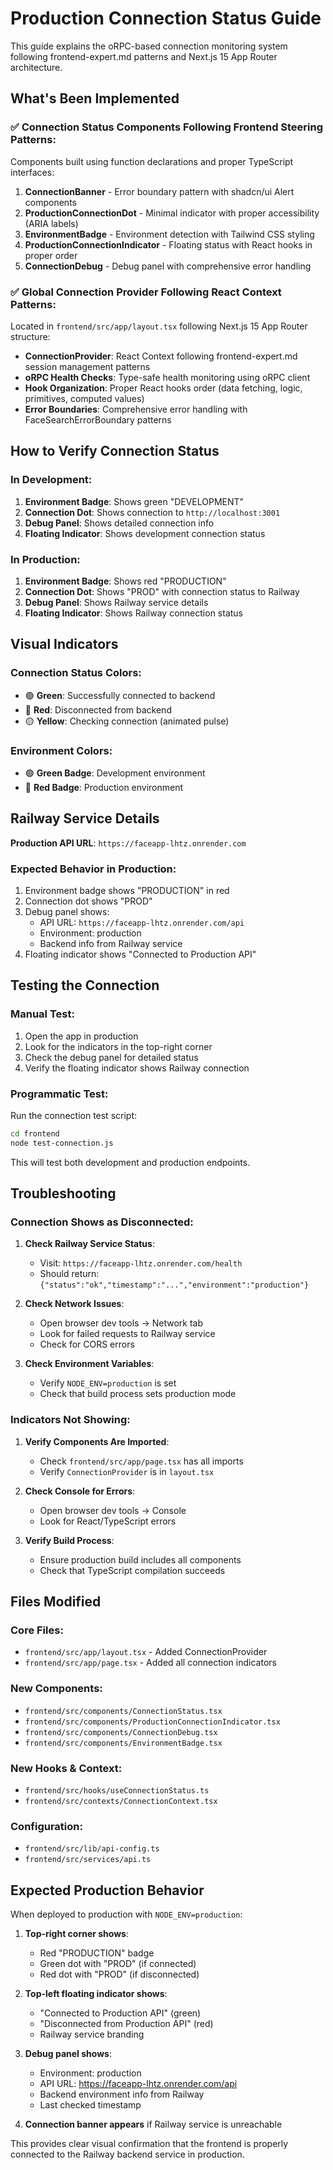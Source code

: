 # Production Connection Status Guide

This guide explains the oRPC-based connection monitoring system following frontend-expert.md patterns and Next.js 15 App Router architecture.

## What's Been Implemented

### ✅ Connection Status Components Following Frontend Steering Patterns:

Components built using function declarations and proper TypeScript interfaces:

1. **ConnectionBanner** - Error boundary pattern with shadcn/ui Alert components
2. **ProductionConnectionDot** - Minimal indicator with proper accessibility (ARIA labels)
3. **EnvironmentBadge** - Environment detection with Tailwind CSS styling
4. **ProductionConnectionIndicator** - Floating status with React hooks in proper order
5. **ConnectionDebug** - Debug panel with comprehensive error handling

### ✅ Global Connection Provider Following React Context Patterns:

Located in `frontend/src/app/layout.tsx` following Next.js 15 App Router structure:

- **ConnectionProvider**: React Context following frontend-expert.md session management patterns
- **oRPC Health Checks**: Type-safe health monitoring using oRPC client
- **Hook Organization**: Proper React hooks order (data fetching, logic, primitives, computed values)
- **Error Boundaries**: Comprehensive error handling with FaceSearchErrorBoundary patterns

## How to Verify Connection Status

### In Development:

1. **Environment Badge**: Shows green "DEVELOPMENT"
2. **Connection Dot**: Shows connection to `http://localhost:3001`
3. **Debug Panel**: Shows detailed connection info
4. **Floating Indicator**: Shows development connection status

### In Production:

1. **Environment Badge**: Shows red "PRODUCTION"
2. **Connection Dot**: Shows "PROD" with connection status to Railway
3. **Debug Panel**: Shows Railway service details
4. **Floating Indicator**: Shows Railway connection status

## Visual Indicators

### Connection Status Colors:

- 🟢 **Green**: Successfully connected to backend
- 🔴 **Red**: Disconnected from backend
- 🟡 **Yellow**: Checking connection (animated pulse)

### Environment Colors:

- 🟢 **Green Badge**: Development environment
- 🔴 **Red Badge**: Production environment

## Railway Service Details

**Production API URL**: `https://faceapp-lhtz.onrender.com`

### Expected Behavior in Production:

1. Environment badge shows "PRODUCTION" in red
2. Connection dot shows "PROD"
3. Debug panel shows:
   - API URL: `https://faceapp-lhtz.onrender.com/api`
   - Environment: production
   - Backend info from Railway service
4. Floating indicator shows "Connected to Production API"

## Testing the Connection

### Manual Test:

1. Open the app in production
2. Look for the indicators in the top-right corner
3. Check the debug panel for detailed status
4. Verify the floating indicator shows Railway connection

### Programmatic Test:

Run the connection test script:

```bash
cd frontend
node test-connection.js
```

This will test both development and production endpoints.

## Troubleshooting

### Connection Shows as Disconnected:

1. **Check Railway Service Status**:

   - Visit: `https://faceapp-lhtz.onrender.com/health`
   - Should return: `{"status":"ok","timestamp":"...","environment":"production"}`

2. **Check Network Issues**:

   - Open browser dev tools → Network tab
   - Look for failed requests to Railway service
   - Check for CORS errors

3. **Check Environment Variables**:
   - Verify `NODE_ENV=production` is set
   - Check that build process sets production mode

### Indicators Not Showing:

1. **Verify Components Are Imported**:

   - Check `frontend/src/app/page.tsx` has all imports
   - Verify `ConnectionProvider` is in `layout.tsx`

2. **Check Console for Errors**:

   - Open browser dev tools → Console
   - Look for React/TypeScript errors

3. **Verify Build Process**:
   - Ensure production build includes all components
   - Check that TypeScript compilation succeeds

## Files Modified

### Core Files:

- `frontend/src/app/layout.tsx` - Added ConnectionProvider
- `frontend/src/app/page.tsx` - Added all connection indicators

### New Components:

- `frontend/src/components/ConnectionStatus.tsx`
- `frontend/src/components/ProductionConnectionIndicator.tsx`
- `frontend/src/components/ConnectionDebug.tsx`
- `frontend/src/components/EnvironmentBadge.tsx`

### New Hooks & Context:

- `frontend/src/hooks/useConnectionStatus.ts`
- `frontend/src/contexts/ConnectionContext.tsx`

### Configuration:

- `frontend/src/lib/api-config.ts`
- `frontend/src/services/api.ts`

## Expected Production Behavior

When deployed to production with `NODE_ENV=production`:

1. **Top-right corner shows**:

   - Red "PRODUCTION" badge
   - Green dot with "PROD" (if connected)
   - Red dot with "PROD" (if disconnected)

2. **Top-left floating indicator shows**:

   - "Connected to Production API" (green)
   - "Disconnected from Production API" (red)
   - Railway service branding

3. **Debug panel shows**:

   - Environment: production
   - API URL: https://faceapp-lhtz.onrender.com/api
   - Backend environment info from Railway
   - Last checked timestamp

4. **Connection banner appears** if Railway service is unreachable

This provides clear visual confirmation that the frontend is properly connected to the Railway backend service in production.

